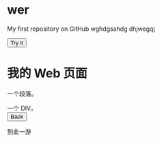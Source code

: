 # wer
My first repository on GitHub
wghdgsahdg dhjwegqj
<!DOCTYPE html>
<html>
<head>
<script>
function myFunction()
{
    alert("Hello World!");
}
</script>
</head>
 
<body>
<button onclick="myFunction()">Try it</button>
</body>
</html>

<!DOCTYPE html>
<html>
<head> 
<meta charset="utf-8"> 
<title>菜鸟教程(runoob.com)</title> 
</head>
<body>

<h1>我的 Web 页面</h1>
<p id="demo">一个段落。</p>
<div id="myDIV">一个 DIV。</div>
<script>
document.getElementById("demo").innerHTML="你好 Dolly";
document.getElementById("myDIV").innerHTML="你最近怎么样?";
</script>

</body>
</html>
<html>
<head>
<script>
function goBack()
  {
  window.history.back()
  }
</script>
</head>
<body>

<input type="button" value="Back" onclick="goBack()">
<p>到此一游</P>
</body>
</html>
